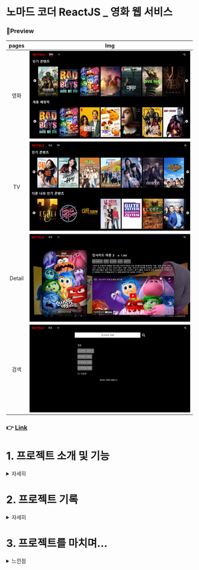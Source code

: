 # 노마드 코더 ReactJS \_ 영화 웹 서비스

### 🔭Preview

| pages  |                   Img                    |
| :----: | :--------------------------------------: |
|  영화  | <img src="img/preview1.jpg" width="800"> |
|   TV   | <img src="img/preview2.jpg" width="800"> |
| Detail | <img src="img/preview3.jpg" width="800"> |
|  검색  | <img src="img/preview4.jpg" width="800"> |

### 👉 [Link](https://redbuttonking.github.io/react-for-beginners)

# 1. 프로젝트 소개 및 기능

<details>

 <summary>자세히</summary>

## 목적

> **1.**  
> **2.**  
> **3.**

## 기능

</details>

# 2. 프로젝트 기록

<details>

 <summary>자세히</summary>

## day 1 - 24.04.22 ~ 24.04.24 - 강의 start

> 왜? why? 리엑트를 사용하는가? \_ 노마드코더 왈

1. 대부분의 웹 사이트가 리엑트 기반으로 만들어져 있음(44%정도?)  
   (인스타그램, 넷플릭스, 에어비앤비, 페이스북 - - -)

2. 페이스북에서 리액트를 만들었고 지금까지 사용하고 있으며 우리가 무료로 사용할 수 있음.

3. 리엑트는 js와 비슷하게 생김(js를 할 줄 안다면 배우기 수월)

4. 많이 사용하다 보니 패키지, 라이브러리, 배우는 책 등등 규모가 큼

<details>

 <summary> ➕ 알아본 내용</summary>

5. 복잡한 UI를 component(컴포넌트)로 나누어 단순하게 개발 가능함.

6. 다른 라이브러리나 프레임워크도 함께 활용하기 쉬움.  
   \*라이브러리 : 특정 기능들이 있는 집합(코드), 그 기능들을 직접 호출해 사용할 수 있음.

7. 리엑트는 화면을 새로 띄우는게 아닌 그 부분(특정한)만 업데이트를 해주는 형식(빠른 로딩속도)

</details>
<!-- </details> -->

> component 만들기

- 리엑트에서 컴포넌트를 만드는 방법을 배움 (두가지 문법이 있음)

```js
<!-- 컴포넌트 예시 -->

// 1.
  const Title = ()=> (
    <h3 id="title" onMouseEnter={()=> console.log("mouse enter")}>
      hello i'm title
      </h3>
  );

// 2.
  function Title() {
    return (
      <h3 id="title" onMouseEnter={()=> console.log("mouse enter")}>
        hello i'm title
      </h3>
    )
  }

// 3.
  const Button = ()=> (
    <button
      style = {{backgroundColor:"tomato"}}
      onClick = {()=> console.log("im clicked")}
    >
      Click me!
    </button>
  );

```

> component 사용하기

- 만들어 놓은 component는 다른 곳에서 사용 할때는 첫글자는 대문자로 써야함  
  그러니 만들 때 <u>첫 글자를 대문자로 표기</u> 해야함

```js
// 1. 만들어 놓은 컨포넌트를 담아서
const Container = () => (
  <div>
    <Title />
    <Button />
    <Button />
  </div>
);

// 2. ReactDOM을 사용하여 rendering함
ReactDOM.render(<Container />, root); // root = <div>
```

> 리엑트JS의 특징

- 값을 변경할 때 JS 같은 경우 모든 값들을 바꿔야 하는데 리엑트JS는 해당 부분만 변경함  
  => 빠른 응답

## day 2 - 24.04.25 - 강의

> 리렌더링 (state의 값을 바꿨을 때)

- 값이 변경되거나 한 부분을 리랜더링을 해야 할 때 편리하게 해줄수가 있다.
- modifier함수 즉 setCounter를 가지고 state를 변경할때 (counter) component가 새로운 값을 가지고 리렌더링이 된다.
- 중요한건 모든 컴포넌트를 다시 만드는게 아닌 수정되는 부분만 딱 변경한다.  
  => ⭐<b>_리엑트의 장점_</b>⭐

```js
// 매번 render를 해줘야 함
ReactDOM.render(<App />, root);

// useState 사용
function App() {
  // useState(초기값,함수)
  const [counter, setCounter] = React.useState(0);

  // onClick함수를 호출해서 setCounter()를 호출. 즉 counter 값을 변경함
  const onClick = () => {
    // 1.
    // setCounter(counter + 1);

    // 2.  *가장 안전한 방법
    setCounter((current) => current + 1);
  };

  return (
    <div>
      <h3> 클릭수 = {counter} </h3>
      <button onClick={onClick}> 클릭 </button>
    </div>
  );
}
```

- state의 값을 현재 값에서 변경되는 경우(증가하거나 감소하거나 등등) 직접 쓰는것 보다 함수(current)를 사용해서 변경하는것이 매우 안전함

```js
// 현재 state의 값을 리엑트가 명확하게 알 수 있음
setCounter((current) => current + 1);
```

> JSX에서 HTML 작성시 주의 할 점

- class와 for 같이 이미 js에서 지정되어 있는 단어라 JSX에서 쓰이는 방법으로 써야함

```html
<!-- 오류 -->
<h1 class="hi">Super Converter</h1>
<label for="minuts">Minutes</label>
<input id="minuts" type="number" />

<!-- 올바른 표기 -->
<h1 className="hi">Super Converter</h1>
<label htmlFor="minuts">Minutes</label>
<input id="minuts" type="number" />
```

> input의 값을 받아오기 (event)

- event를 사용해서 해당 요소의 value를 가져올 수 있음

```js
const onChange = (evenet) => {
  setMinutes(evenet.target.value);
};

// input에 onChange를 통해 위 함수를 호출하여 값을 사용함
```

## day 3 - 24.04.30 - 강의

> useState 활용 해보기(실습)

<details>

 <summary> 열기 </summary>

```js
// Km 에서 mile로 mile에서 km로 변환하는 컴포넌트
const root = document.getElementById('root');

function MinutesToHours() {
  const [amount, setAmount] = React.useState();
  const [invert, setInvert] = React.useState(false);

  const onChange = (evenet) => {
    setAmount(evenet.target.value);
  };

  const onFlip = () => {
    reset();
    setInvert((current) => !current);
  };

  const reset = () => setAmount(0);

  return (
    <div>
      <div>
        <label htmlFor="minuts">Minutes</label>
        <input
          value={invert ? amount * 60 : amount}
          id="minuts"
          type="number"
          placeholder="Minutes"
          onChange={onChange}
          disabled={invert}
        />
      </div>

      <div>
        <label htmlFor="hours">Hours</label>
        <input
          value={invert ? amount : Math.round(amount / 60)}
          id="hours"
          type="number"
          placeholder="Hours"
          onChange={onChange}
          disabled={!invert}
        />
      </div>
      <button onClick={reset}>Reset!</button>
      <button onClick={onFlip}>invert</button>
    </div>
  );
}

function KmToMiles() {
  const [length, setLength] = React.useState();
  const [invert, setInvert] = React.useState(false);

  const onChange = (event) => {
    setLength(event.target.value);
  };

  const reset = () => {
    setLength(0);
  };

  const onInvert = () => {
    reset();
    setInvert((curren) => !curren);
  };

  return (
    <div>
      <div>
        <label htmlFor="Km">Km</label>
        <input
          value={invert ? length * 1.609344 : length}
          placeholder="Km"
          id="Km"
          type="number"
          onChange={onChange}
          disabled={invert}
        />
      </div>

      <div>
        <label htmlFor="Miles">Miles</label>
        <input
          value={invert ? length : length / 1.609344}
          placeholder="Miles"
          id="Miles"
          type="number"
          onChange={onChange}
          disabled={!invert}
        />
      </div>
      <button onClick={reset}>Reset!</button>
      <button onClick={onInvert}>Invert!</button>
    </div>
  );
}

function App() {
  const [index, setIndex] = React.useState('1');

  const onChange = (event) => {
    setIndex(event.target.value);
  };

  return (
    <div>
      <h1>Super Converter</h1>
      <select value={index} onChange={onChange}>
        <option value="xx">Select your unit </option>
        <option value="0">Minutes to Hours</option>
        <option value="1">Km to Miles</option>
      </select>
      <hr />
      {index === 'xx' ? 'Pleas Selct Your Unit' : null}
      {index === '0' ? <MinutesToHours /> : null}
      {index === '1' ? <KmToMiles /> : null}
    </div>
  );
}

ReactDOM.render(<App />, root);
```

</details>

---

> props

- 부모 컴포넌트로부터 자식 컴포넌트에게 데이터를 보내는 것

```js
// props 사용방법 1 (이 방법을 많이 사용함)
function Btn({ text, onClick }) {
  // 코드 생략
  <button onClick={onclick}>{text}</button>;
}

// props 사용방법 2
function Btn(props) {
  // 코드 생략
  <button onClick={props.onClick}>{props.text}</button>;
}

function App() {
  const [value, setValue] = React.useState('기존 이름');
  const changeValue = () => setValue('바꾼이름');

  return (
    <div>
      <Btn text={value} onClick={changeValue} />
      <Btn text={value} />
    </div>
  );
}
```

⭐중요⭐

- props는 실제로 이벤트를 넣어주는게 아님 직접 컴포넌트에서 적용해주어야함
- 하나의 오브젝트로 여러가지를 받음
- props의 이름을 똑같이 써주어야 컴포넌트가 받아 쓸 수 있음

> React.memo()

- 부모 컴포넌트에 있는 state(상태) 값이 변경되어 자식 컴포넌트가 다시 그려질 때( re-render) 전체가 바뀌지만 React.memo() 함수를 사용하면 바뀐 자식 컴포넌트만 바뀌게 된다.  
  => 어플리케이션이 느려지는 원인을 잡아주기도 함

> PropType

- prop에 타입을 표시해준다 (구문은 옳게 작성했지만 타입이 틀려서 적용이 안 될 것을 방지)

```js
// 먼저 패키지를 설치해준다
<script src="https://cdnjs.cloudflare.com/ajax/libs/prop-types/15.6.0/prop-types.js"></script>;

// 적용
Btn.propTypes = {
  text: PropTypes.string.isRequired,
  fontSize: PropTypes.number,
};
```

## day 4 - 24.05.01 - 강의

> useEffect

- State가 변경될때 마다 컨포넌트 안에 있는 모든 코드들이 실행되는데  
  코드를 특정 조건에 실행하거나 딱 한번만 실행하게 할 때 사용됨
- uesEffect 안에 있는 코드들은 초기 렌더링이 됐을때 한번은 실행함

```js
// deps [] 가 비어있을때
useEffect(() => {
  console.log('2 나는 한번만 실행돼');
}, []);

// deps [] 에 값이 변하면
useEffect(() => {
  console.log('3 나는 keyword가 바뀌면 실행돼');
}, [keyword]);

useEffect(() => {
  console.log('4 나는 value가 바뀌면 실행돼');
}, [value]);

// deps [] 에 여러개가 있을때 하나라도 바뀌면
useEffect(() => {
  console.log('5 나는 keyword, value가 둘중 하나 라도 바뀌면 실행돼');
}, [keyword, value]);

// 응용
useEffect(() => {
  if (keyword !== '' && keyword.length > 5) console.log('6 나는 keyword가 5글자 이상으로 바뀌면 실행돼');
}, [keyword]);
```

⚡정리⚡  
react.js는 stat를 변화시킬 때 component가 재 실행된다. UI관점에서는 새로운 데이터가 들어올 때마다 자동으로 새로고침이 되어 좋은점이긴 하지만 가끔 어떤 특정 코드는 계속해서 실행되지 말아야 하는 것들이 있다. 그래서 useEffect를 사용하는것.

> 잘 쓰지는 않지만... Cleanup (useEffect) \_ 함수임 ㅇㅇ

```js
// 쓰이는 예시 코드

function Hello() {
  useEffect(() => {
    console.log('hi');
    return () => console.log('bye');
  }, []);

  return <h1>Hello</h1>;
}

function App() {
  const [showing, setShowig] = useState(false);
  const onClick = () => setShowig((prev) => !prev);

  return (
    <div>
      {showing ? <Hello /> : null}
      <button onClick={onClick}>{showing ? 'Hide' : 'show'}</button>
    </div>
  );
}
```

- 컴포넌트가 없어질떄 (destroy) 무언갈 하고 싶을때 사용하는 방법 함수

## day 5 - 24.05.03 - 강의

> ...[ *배열* ]

- 기존의 배열을 풀어서 새로운 값을 넣고 배열로 만듦
- setToDos에서 currentArry는 현제 state 값임
- 따라서 기존의 state 값(toDos)에 새로운 값(todo)을 넣는것

```js
// 참고 코드
setToDos((currentArry) => [todo, ...currentArry]);
```

> map( _function_ )

- ()안에 함수를 배열의 값들을 하나씩 넣어서 실행함
- toDos의 item들을 각각 받아 html li태그에 값을 넣고 띄움

```js
<ul>
  {toDos.map((item, index) => (
    <li key={index}> {item}</li>
  ))}
</ul>
```

⭐ 리엑트에서 같은 컴포넌트의 list를 렌더할때 "key" 라는 prop을 넣어줘야 함

> useState 연습 \_ 간단한 ToDoList 만들기

<details>

 <summary> 열기 </summary>

```js
import React, { useEffect, useState } from 'react';

function App() {
  const [todo, setTodo] = useState('');
  const [toDos, setToDos] = useState([]);
  const onChange = (event) => {
    setTodo(event.target.value);
  };
  const onSubmit = (event) => {
    event.preventDefault();
    if (todo === '') return;
    setToDos((currentArry) => [todo, ...currentArry]);
    setTodo('');
  };

  console.log(toDos);
  return (
    <div>
      <h1>My todo {toDos.length}</h1>
      <form onSubmit={onSubmit}>
        <input onChange={onChange} value={todo} type="text" placeholder="Write your to do.."></input>
        <button>Add To Do</button>
      </form>
      <hr />
      <ul>
        {toDos.map((item, index) => (
          <li key={index}> {item}</li>
        ))}
      </ul>
    </div>
  );
}

export default App;
```

</details>

## day 6 - 24.05.16 - 강의(다시 학습)

> 브랜치 삭제 (큰일났다..)

master에 여태 까지 했었던 공부 기록(readme)과 코드들을 합쳐줘야하는데 까먹고 브랜치를 삭제했다... 안그래도 사정이 있어서 다시 복습하려고 했는데 복습할 공책이 읍다..(readme) 다시... 재수강 해야겠다 .... 다시는 이런일 없기를

물론 브랜치 복구까지 시도를 했지만 공부만 하고 코딩만 하고 깃허브 데스크탑에서 커밋을 하지 않았다..... 다시는 이런일 없기를...ㅎ.....

> `fetch()` \_ api 요청

- api요청은 한번만 하면 되기 때문에 useEffect를 사용한다.
- state의 초기값을 꼭 넣어주기(`  const [coins, setCoins] = useState([]);` )

```js
function App() {
  const [loding, setLoding] = useState(true);
  const [coins, setCoins] = useState([]);

  // 비트코인 api(정보)를 요청하고 사용
  useEffect(() => {
    fetch('https://api.coinpaprika.com/v1/tickers').then((response) =>
      response.json().then((json) => {
        setCoins(json);
        setLoding(false);
      })
    );
  }, []);

  return (
    <div>
      <h1>The Coin! {loding ? null : `${coins.length} coins`}</h1>
      {loding ? (
        <strong>Now Loding...</strong>
      ) : (
        <select>
          {coins.map((coin) => (
            <option>
              {coin.name} ({coin.symbol}): ${coin.quotes.USD.price} USD
            </option>
          ))}
        </select>
      )}
    </div>
  );
}
```

> `react-router-dom`

<p> 페이지 이동을 할 때 사용한다. </p>
<p> a 태그를 사용하면 되지 않나 싶지만 그렇게 되면 전체가 새로고침 되기 때문에 여러가지 문제가 생길 수 있다. (화면 끊김, 로딩 속도 저하 ...) </p>
<p> 단일 페이지 어플리케이션 즉 <strong>SPA (Single Page Application)</strong>는 다수의 페이지를 하나의 페이지에서 특정 부분만 업데이트하는 방법 </p>

```js
// 먼저 import 해주기
import { BrowserRouter as Router, Routes, Route } from 'react-router-dom';

// <a> 태그와 같은 역할
import { Link } from 'react-router-dom';
```

```js
// 사용 예시
<Router>
  <Routes>
    <Route path="/" element={<Home />} />
    <Route path="/movie/:id" element={<Detail />} />
  </Routes>
</Router>
```

⭐중요⭐

- 예전에는 `<Swich>`를 사용했지만 이제는 `<Routes>`를 사용
- `<Routes>` 속성 element 안에 컴포넌트를 넣음
- `<Routes>` path 속성에 해당 컴포넌트로 갈 URL를 넣어줌
- `path="/movie/:id"` = 동적 URL \_ `:`
  - URL에 변수 값을 넣어주는 것 (사용 할 수 있음 : `useParams`)

```js
// 중괄호로 묶어주면 그 값(:id)을 가져옴
const { id } = useParams();
```

## day 7 - 24.05.27 - 영화 정보 사이트 만들기 1

> 복습 및 css modul 학습

- src 폴더에 **styles** 라는 폴더를 만들어 준다.
- 만들고 싶은 css를 폴더에 만들어주는데 module화 하여 만들어준다  
  ⭐특징⭐  
  파일 이름에 .module 을 붙여준다. **ex)** _Movie.module.css_

- 해당 jsx파일에 import를 해준다.  
  `import style from '../styles/Movie.module.css';`

- 이후 jsx 파일에서 태그 안에 className 속성으로 style를 넣어 준다.

```js
import style from '../styles/Movie.module.css';

<div className="{style.bgc}"></div>;
```

## day 8 - 24.05.29 - 영화 정보 사이트 만들기 2

> home 화면 디자인

- 배치를 어찌 해야할지 고민중...
- css 적용은 완료 (import, module 등)
- flex-wrap으로 배치는 해놓은 상태
- 상단 메뉴 component 생성

> 이후 해야할 일

- home 화면 디자인 (메뉴,영화)
- 영화 detail 디자인 생각해서 초안 만들기

## day 9 - 24.05.30 - 영화 정보 사이트 만들기 3

> Meun.jsx PropTypes 적용

- text

> css module 생성

- Detail , Home , Movie , Menu

> 긴 문자 ...으로 생략 표현 하는방법

- css를 통해서 적용함

```css
.movieTitle {
  overflow: hidden;
  text-overflow: ellipsis;
  white-space: nowrap;
}
```

- Home에 나오는 영화 제목(긴)을 줄이게 만듦

>

> 이후 해야할 일

- Detail css로 정보들 배치 하기
- 영화 마다 번호 매겨주기 (1,2,3...)

## day 10 - 24.06.03 - 영화 정보 사이트 만들기 4

> 코드 구조를 변경 했음

```css
src/
├── components/
│   ├── Header.jsx
│   ├── Footer.jsx
|   └── Movie.jsx
├── pages/
│   ├── Home.jsx
│   └── Detail.jsx
├── styles/
│   ├── ...(생략)
└── App.jsx

```

> 상단 바 (Header) 디자인 조정 (css)

- 링크 방문 후 색상 변경 none

> Link >> NavLink로 변경

- NavLink는 지금 활성화된 링크에 CSS 스타일을 적용할 수 있도록 해줌
- className에 삼항연산자를 적용해서 활성화 된 링크면 `style.activeLink` 아니라면 `style.navLink`를 적용해준다.

```js
<NavLink to={'/react-for-beginners'} className={({ isActive }) => (isActive ? style.activeLink : style.navLink)}>
  Home
</NavLink>
```

> 영화 데이터를 바꿈 \_ 넷플릭스 with themoviedb

- 넷플릭스 영화 데이터 API를 사용하고 싶어서 코드를 바꿈
- themoviedb의 가이드 데로 API를 요청하고 쿼리문에 따라서 원하는 데이터를 가져옴

```js
// Home.jsx
const getMovies = async () => {
  const options = {
    method: 'GET',
    headers: {
      accept: 'application/json',
      Authorization:
        'Bearer eyJhbGciOiJIUzI1NiJ9.eyJhdWQiOiJhNmI5YjM0MjNlYTlhNTk0ZjhkNWNhOWVjMTQxM2FkOSIsInN1YiI6IjY2NWQ5ZGQ0MTZkMmZhNjk2ZWRkODBlYiIsInNjb3BlcyI6WyJhcGlfcmVhZCJdLCJ2ZXJzaW9uIjoxfQ.72BwyMmykV_qZqil2csMYEAPjT3pCjoPyOg1wiW4Kv4',
    },
  };

  const json = await (
    await fetch(
      'https://api.themoviedb.org/3/discover/movie?include_adult=false&include_video=false&language=ko-KR&page=1&sort_by=popularity.desc',
      options
    )
  ).json();
  setMovies(json.results);
  setLoding(false);
};
```

- 마찬가지로 `Detail.jsx` 도 바꾸어줌

```js
//Detail.jsx
const getMovies = async () => {
  const options = {
    method: 'GET',
    headers: {
      accept: 'application/json',
      Authorization:
        'Bearer eyJhbGciOiJIUzI1NiJ9.eyJhdWQiOiJhNmI5YjM0MjNlYTlhNTk0ZjhkNWNhOWVjMTQxM2FkOSIsInN1YiI6IjY2NWQ5ZGQ0MTZkMmZhNjk2ZWRkODBlYiIsInNjb3BlcyI6WyJhcGlfcmVhZCJdLCJ2ZXJzaW9uIjoxfQ.72BwyMmykV_qZqil2csMYEAPjT3pCjoPyOg1wiW4Kv4',
    },
  };
  const json = await (
    await fetch(
      `https://api.themoviedb.org/3/movie/${id}?language=ko-KR&api_key=a6b9b3423ea9a594f8d5ca9ec1413ad9`,
      options
    )
  ).json();
  console.log(json);
  setMovie(json);
  setLoding(false);
};
```

⭐중간 뜬금 느낀점⭐  
 API를 다룰줄은 알았지만 역시나 찾아보고 하는데에 있어서 눈알이 빠질뻔했다
역시 어려워...  
그래도 해내서 기분 좋음 ㅎㅅㅎ

> 이후 해야할 일

- detail.jsx 디자인 및 home.jsx 디자인
- header 메뉴 뭐 넣을지 고민하기

## day 11 - 24.06.04 - 영화 정보 사이트 만들기 5

> `Search.jsx` / `SearchInfo.jsx` 생성

- 영화 검색 기능을 넣음
- Search.jsx는 page 이고 SearchInfo.jsx는 검색기능이 있는 component
- 검색한 영화를 클릭하면 영화정보(Detail.jsx)로 감\_Link(react-router-dom)

> 이후 해야할 일

- detail.jsx 디자인 및 home.jsx 디자인
- header 메뉴 뭐 넣을지 고민하기
- SearchInfo.jsx 디자인

## day 12 - 24.06.05 - 영화 정보 사이트 만들기 6

> `Movie.jsx` 디자인 추가

- 영화 포스터를 나열하고 같은 위치에 영화 이름과 평점을 띄움
- 다음과 같은 구조로 만듦

```js
<div className={style.overlay}>
  <img src={IMG_URL + coverImg} alt="movie_cover_img" />
  <div className={style.info}>
    <h3>{title}</h3>
    <p>Rating:</p>
  </div>
</div>
```

## day 13 - 24.06.07 - 영화 정보 사이트 만들기 7

> 기본 배경 및 메뉴 스타일 적용

- 검은 배경 적용 (`glober.css`)
- 메뉴 bar 배치 수정(검색 아이콘 오른쪽 정렬)

> 영화 리스트 가로 스크롤 적용

```css
.movies {
  display: flex;
  overflow-x: auto;
  scroll-snap-type: x mandatory;
  scroll-behavior: smooth;
  white-space: nowrap;
  padding-left: 5%;
  width: 90%;
}
```

> `Detail.jsx` 디자인 적용

- 해당 영화에 들어가면 뒷배경이 `backdrop_path`인 데이터임 \_ 흐린 배경
- 정보들과 배경들이 각각 position 맞춰 정렬되어 있음

## day 14 - 24.06.08 - 영화 정보 사이트 만들기 8

> 파일이름 변경

- 영화 component를 TV에도 사용하기 위해서 파일 이름을 변경함
- `Home.jsx` => `Movies.jsx` / `Home.module.css` => `Movies.module.css`
- `Movie.jsx` => `Mediaitem.jsx` / `Movie.module.css` => `MediaItem.module.css`

> 유튜브 영상 삽입 및 평점 추가

- Detail.jsx에 유튜브 영상을 추가하고 평점(vote_average)을 추가함
- `<iframe>` 태그를 사용해 영상을 넣어주고 콘텐츠마다 영상이 있는 것이 아니기 때문에 없다면 null을 반환함
- 속성에 `src={VIDEO_URL + video[0].key}`를 넣어서 해당 콘텐츠의 영상을 넣어줌

```js
<div className={style.video}>
  {video.length === 0 ? null : (
    <iframe
      className={style.video}
      src={VIDEO_URL + video[0].key}
      title="YouTube video player"
      frameborder="0"
      allowfullscreen
    ></iframe>
  )}
</div>
```

> TV 컴포넌트 생성 \_ `TvSeries.jsx`

- TV 시리즈를 보여주는 페이지를 하나 만듦

## day 15 - 24.06.10 - 영화 정보 사이트 만들기 9

> 로딩 화면 생성

- css를 통해 로딩 화면 (중앙 아이콘 회전)을 만듦
- @keyframes와 animation을 활용해서 구현함
- jsx에서는 받는 데이터(API)가 여러가지 이기 때문에 각각의 데이터 마다 Loding state를 만들어서 모든 데이터를 받았다면 state값을 false로 바꾼다

```css
@keyframes spin {
  0% {
    transform: rotate(0deg);
  }
  100% {
    transform: rotate(360deg);
  }
}

.loding {
  font-size: 30px;
  display: flex;
  align-items: center;
  justify-content: center;
  height: 80vh;
}
.lodingIcon {
  animation: spin 1.5s linear infinite;
}
```

> 가로 스크롤을 구현 1 : component 생성 \_ `Xscroll.jsx`

- conctent (영화, TV시리즈)를 props로 받아서 가로 스크롤 형태로 볼 수 있게함  
  _즉, Xscroll이 MediaItem을 감싼 상태_

```jsx
//Movies.jsx

import MediaItem from '../components/MediaItem';
import Xscroll from '../components/Xscroll';

<Xscroll
  content={movies.map((movie) => (
    <MediaItem
      key="{movie.id}"
      id="{movie.id}"
      coverImg="{movie.poster_path}"
      title="{movie.title}"
      popularity="{movie.popularity}"
    />
  ))}
/>;
```

> 가로 스크롤을 구현 2 : useRef \_React 훅

- `useRef`는 React에서 제공하는 훅 중 하나로 주로  
  1 . dom 요소에 직접 접근하거나  
  2 . 이전 상태 값을 저장하는 데 사용함
- 주로 포커스 설정, 텍스트 선택, `스크롤 위치 설정` 등에 유용하게 쓰임

  **이번 프로젝트에서는 dom 요소에 접근하기 위해서 사용했음**

> 가로 스크롤을 구현 3 : 기능 구현

- 함수를 사용해서 X(가로)스크롤 기능을 추가 함
- useRef를 통해서 각 DOM 요소를 접근함

```js
//Xscroll.jsx

const scrollContainerRef = useRef(null);

const handleWheel = (event) => {
  if (scrollContainerRef.current) {
    scrollContainerRef.current.scrollLeft += event.deltaY;
  }
};

const scrollLeft = () => {
  if (scrollContainerRef.current) {
    scrollContainerRef.current.scrollLeft -= 300;
  }
};

const scrollRight = () => {
  if (scrollContainerRef.current) {
    scrollContainerRef.current.scrollLeft += 300;
  }
};
```

```HTML
<!-- HTML 코드 -->

<div className={style.scrollWrapper}>
  <button className={style.scrollButton} onClick={scrollLeft}>
    <!-- 왼쪽 버튼 아이콘 -->
  </button>
  <div className={style.scrollContainer} ref={scrollContainerRef} onWheel={handleWheel}>
    <!-- 보여줄 content -->
  </div>
  <button className={style.scrollButton} onClick={scrollRight}>
    <!-- 오른쪽 버튼 아이콘 -->
  </button>
</div>;
```

- content(위에서 `<div className="style.scrollContainer">` 안에 값)를 스크롤 하기 위해 그것의 부모 div가 ref값을 전달함
- onWhell 요소를 사용해서 컨트롤 했음
- 이후 CSS로 꾸며줌

```CSS
.scrollWrapper {
  display: flex;
  align-items: center;
  position: relative;
  margin-left: 30px;
}

.scrollContainer {
  display: flex;

  /* 가로로 content가 넘어가면 스크롤 형식으로 안넘어가게 해줌 */
  overflow-x: scroll;

  /* 스크롤이 부드럽게 넘어감 */
  scroll-behavior: smooth;

  width: 90vw;
  padding: 10px;
}

.scrollContainer::-webkit-scrollbar {
  display: none;
}

.scrollButton {
  background-color: rgba(0, 0, 0, 0.5);
  color: white;
  border: none;
  padding: 10px;
  cursor: pointer;
  z-index: 1;
}
```

> TV Series 구현

- 기존에 있는 movie 정보에 대해 구현한것을 바탕으로 component를 만들어 movie와 같은 구조로 TV Series를 구현함

## day 16 - 24.06.12 - 영화 정보 사이트 만들기 10

> 검색 page 디자인 변경 및 TV 프로그램 검색 기능 구현

- 영화 검색과 마찬가지로 api를 사용해 TV 프로그램도 같이 검색 가능하게 구현

## day 17 - 24.06.14 - 영화 정보 사이트 만들기 11 \_ 마무리

> Header(영화,TV) CSS 추가

- 선택한 페이지에 맞춰 text와 하단 bar가 강조됨  
  (애니메이션 추가\_ `transition: border-bottom 0.5s ease-in-out 0s;`)

- 필요없는 주석 제거 및 오류 수정

[👆프로젝트 기록 처음으로👆](#2-프로젝트-기록)

</details>

# 3. 프로젝트를 마치며...

<details>
<summary> 느낀점 </summary>

---

이번 프로젝트에서는 노마드코더에 React 강의를 듣고 프로젝트를 했다.  
대부분의 기업들이 React를 왜 사용하는지와 특성, 장점을 배우고 기존 JS와 비교를 했을때 감탄 할 수 밖에 없었고 앞전에 배운 JS와 CSS를 기반으로 프로젝트 한 것과는 확실히 차원이 달랐다.

React의 최고 장점인 Component를 활용했다. 작은 단위로 쪼개어 필요한 블록(Component)를 조합해서 page를 만들었다. 이를 통해 page마다 필요한 요소들을 가져와 재활용(?)하는 장점이 있었고 props를 통해 하나의 Component지만 내용이 다른 Component들로 활용할 수 있었다.  
제일 잘 했다고 생각하는 부분은 영화 포스터를 가로 스크롤 Component(`Xscroll.jsx`)를 만들어서 영화 정보 Component(`MediaItem.jsx`)를 Props로 받아 가로 스크롤을 구현한 것이다!

추가적으로 React Router를 활용하여 페이지 간의 전환을 관리 하고 내가 props를 잘 주고 있는지 (type) PropTypes를 활용했다. 또한 API를 요청 위해서 Router로 페이지 주소를 설정할 때 쓰인 id (`:id`) 를 받아야 하는데 이때 `useParams`를 사용했다.

프로젝트를 하면서 여러 일들이 있었다. 브랜치가 날라간적이 있다... 복구를 위해 여러가지 시도를 했었는데 제때 커밋을 하지 않아 다시 작업 했어야 했다... 그 이후로 변경사항으로 인해 픽스가 되면 제때 제때 커밋을 했다. 그리고 깃허브 페이지(gh-pages)에 프로젝트를 올려서 배포를 하려 했는데 링크를 누르면 자꾸 Readme가 나와서 이부분도 애를 먹었었다. (하지만 수많은 구글링과 노력 끝에 해결!!!)

확실히 프로젝트를 하면서 예기치 못한 여러 상황을 맞딱드리는데 불안함과 어려움에 힘들어 할 때가 많다. 하지만 그렇다고 가만히 있으면 변하는 것은 없다는 것을 알기에 묵묵히 오류와 어려움들을 정면으로 대면했다. 해결 했을 때의 그 성취감과 기쁨을 알기에 잘 이겨낼수 있는것 같다.

이번 시간에 단순히 React를 배우고 프로젝트를 하는것으로 기술 스택을 쌓기만 한게 아니라 삶에 있어서 나 스스로가 성장하고 성숙해지는 것이 느껴져 뿌듯하고 대견했다. 앞으로 나의 개발자 삶이 어떨지는 모르겠지만 두려움 보다도 기대가 많이 되는 마음이 들었다.

</details>
